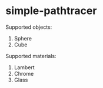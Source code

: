 simple-pathtracer
=================

Supported objects:
1) Sphere
2) Cube

Supported materials:
1) Lambert
2) Chrome
3) Glass